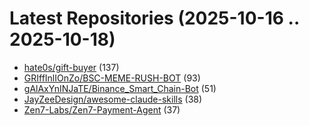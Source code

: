 # Latest Repositories (2025-10-16 .. 2025-10-18)

- [hate0s/gift-buyer](https://github.com/hate0s/gift-buyer) (137)
- [GRIffInlIOnZo/BSC-MEME-RUSH-BOT](https://github.com/GRIffInlIOnZo/BSC-MEME-RUSH-BOT) (93)
- [gAlAxYnINJaTE/Binance_Smart_Chain-Bot](https://github.com/gAlAxYnINJaTE/Binance_Smart_Chain-Bot) (51)
- [JayZeeDesign/awesome-claude-skills](https://github.com/JayZeeDesign/awesome-claude-skills) (38)
- [Zen7-Labs/Zen7-Payment-Agent](https://github.com/Zen7-Labs/Zen7-Payment-Agent) (37)
